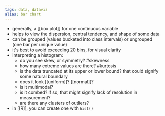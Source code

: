 ```yaml
---
tags: data, dataviz
alias: bar chart
---
```


- generally, a [[box plot]] for one continuous variable
- helps to view the dispersion, central tendency, and shape of some data
- can be grouped (values bucketed into class intervals) or ungrouped (one bar per unique value)
- it's best to avoid exceeding 20 bins, for visual clarity
- interpreting a histogram:
	- do you see skew, or symmetry? #skewness
	- how many extreme values are there? #kurtosis
	- is the data truncated at its upper or lower bound? that could signify some natural boundary
	- does it look [[uniform]]? [[normal]]?
	- is it multimodal?
	- is it combed? if so, that might signify lack of resolution in measurement?
	- are there any clusters of outliers?
- in [[R]], you can create one with `hist()`
